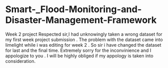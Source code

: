 # Smart-_Flood-Monitoring-and-Disaster-Management-Framework
Week 2 project
Respected sir,I had unknowingly taken a wrong dataset for my first week project submission . The problem with the dataset came into limelight  while i was editing for week 2 . So sir i have changed the dataset for last and the final time. Extremely sorry for the inconvinience and I appologize to you . I will be highly obliged if my appology is taken into consideration.
